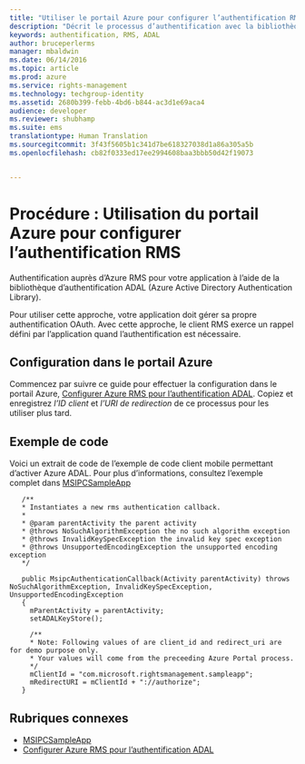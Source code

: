 ```yaml
---
title: "Utiliser le portail Azure pour configurer l’authentification RMS | Azure RMS"
description: "Décrit le processus d’authentification avec la bibliothèque ADAL"
keywords: authentification, RMS, ADAL
author: bruceperlerms
manager: mbaldwin
ms.date: 06/14/2016
ms.topic: article
ms.prod: azure
ms.service: rights-management
ms.technology: techgroup-identity
ms.assetid: 2680b399-febb-4bd6-b844-ac3d1e69aca4
audience: developer
ms.reviewer: shubhamp
ms.suite: ems
translationtype: Human Translation
ms.sourcegitcommit: 3f43f5605b1c341d7be618327038d1a86a305a5b
ms.openlocfilehash: cb82f0333ed17ee2994608baa3bbb50d42f19073


---
```


# Procédure : Utilisation du portail Azure pour configurer l’authentification RMS

Authentification auprès d’Azure RMS pour votre application à l’aide de la bibliothèque d’authentification ADAL (Azure Active Directory Authentication Library).

Pour utiliser cette approche, votre application doit gérer sa propre authentification OAuth. Avec cette approche, le client RMS exerce un rappel défini par l’application quand l’authentification est nécessaire.

## Configuration dans le portail Azure
Commencez par suivre ce guide pour effectuer la configuration dans le portail Azure, [Configurer Azure RMS pour l’authentification ADAL](adal-auth.md). Copiez et enregistrez *l’ID client* et *l’URI de redirection* de ce processus pour les utiliser plus tard.

## Exemple de code
Voici un extrait de code de l’exemple de code client mobile permettant d’activer Azure ADAL. Pour plus d’informations, consultez l’exemple complet dans [MSIPCSampleApp](https://github.com/AzureAD/rms-sdk-ui-for-android/tree/master/samples/MsipcSampleApp)

       /**
       * Instantiates a new rms authentication callback.
       *
       * @param parentActivity the parent activity
       * @throws NoSuchAlgorithmException the no such algorithm exception
       * @throws InvalidKeySpecException the invalid key spec exception
       * @throws UnsupportedEncodingException the unsupported encoding exception
       */

       public MsipcAuthenticationCallback(Activity parentActivity) throws NoSuchAlgorithmException, InvalidKeySpecException, UnsupportedEncodingException
       {
         mParentActivity = parentActivity;
         setADALKeyStore();

         /**
         * Note: Following values of are client_id and redirect_uri are for demo purpose only.
         * Your values will come from the preceeding Azure Portal process.
         */
         mClientId = "com.microsoft.rightsmanagement.sampleapp";
         mRedirectURI = mClientId + "://authorize";
       }


## Rubriques connexes

- [MSIPCSampleApp](https://github.com/AzureAD/rms-sdk-ui-for-android/tree/master/samples/MsipcSampleApp)
- [Configurer Azure RMS pour l’authentification ADAL](adal-auth.md)



<!--HONumber=Jul16_HO3-->



